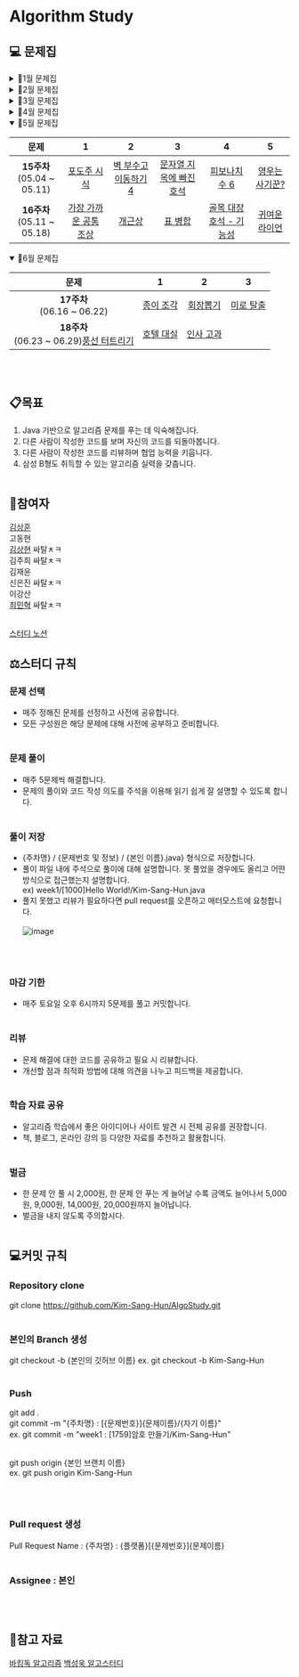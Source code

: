 # Algorithm Study
## 💻 문제집
<details><summary>📎1월 문제집</summary>
 
|문제|1|2|3|4|5|
|:---:|:---:|:---:|:---:|:---:|:---:|
|**1주차**<br> (01.22 ~ 01.27)|[부등호](https://www.acmicpc.net/problem/2529)|[암호 만들기](https://www.acmicpc.net/problem/1759)||
|**2주차**<br> (01.29 ~ 02.03)|[테트로미노](https://www.acmicpc.net/problem/14500)|[강의실 배정](https://www.acmicpc.net/problem/11000)|[눈 치우기](https://www.acmicpc.net/problem/26215)|[암호생성기](https://swexpertacademy.com/main/code/problem/problemDetail.do?problemLevel=3&contestProbId=AV14uWl6AF0CFAYD&categoryId=AV14uWl6AF0CFAYD&categoryType=CODE&problemTitle=&orderBy=RECOMMEND_COUNT&selectCodeLang=JAVA&select-1=3&pageSize=10&pageIndex=2)|[햄버거 다이어트](https://swexpertacademy.com/main/code/problem/problemDetail.do?problemLevel=3&contestProbId=AWT-lPB6dHUDFAVT&categoryId=AWT-lPB6dHUDFAVT&categoryType=CODE&problemTitle=&orderBy=RECOMMEND_COUNT&selectCodeLang=JAVA&select-1=3&pageSize=10&pageIndex=2)||
</details>

<details><summary>📎2월 문제집</summary>

|문제|1|2|3|4|5|
|:---:|:---:|:---:|:---:|:---:|:---:|
|**3주차**<br> (02.05 ~ 02.09)|[가장 가까운 세사람의 심리적 거리](https://www.acmicpc.net/problem/20529)|[토마토](https://www.acmicpc.net/problem/7576)|[벽 부수고 이동하기](https://www.acmicpc.net/problem/2206)|[비밀번호](https://swexpertacademy.com/main/code/problem/problemDetail.do?problemLevel=3&contestProbId=AV14_DEKAJcCFAYD&categoryId=AV14_DEKAJcCFAYD&categoryType=CODE&problemTitle=&orderBy=RECOMMEND_COUNT&selectCodeLang=JAVA&select-1=3&pageSize=10&pageIndex=3)|[창용 마을 무리의 개수](https://swexpertacademy.com/main/code/problem/problemDetail.do?problemLevel=4&contestProbId=AWngfZVa9XwDFAQU&categoryId=AWngfZVa9XwDFAQU&categoryType=CODE&problemTitle=&orderBy=PASS_RATE&selectCodeLang=JAVA&select-1=4&pageSize=10&pageIndex=4&&&&&&&&&&)|
|**4주차**<br> (02.12 ~ 02.16)|[문자열 폭발](https://www.acmicpc.net/problem/9935)|[고냥이](https://www.acmicpc.net/problem/16472)|[가능한 시험 점수](https://swexpertacademy.com/main/code/problem/problemDetail.do?problemLevel=4&contestProbId=AWHPkqBqAEsDFAUn&categoryId=AWHPkqBqAEsDFAUn&categoryType=CODE&problemTitle=&orderBy=RECOMMEND_COUNT&selectCodeLang=JAVA&select-1=4&pageSize=10&pageIndex=1&&&&&&&&&&)|[배열돌리기4](https://www.acmicpc.net/problem/17406)|[파이프 옮기기 1](https://www.acmicpc.net/problem/17070)|
|**5주차**<br> (02.19 ~ 02.23)|[연구소](https://www.acmicpc.net/problem/14502)|[가스관](https://www.acmicpc.net/problem/2931)|[계란으로 계란치기](https://www.acmicpc.net/problem/16987)|[2048 (Easy)](https://www.acmicpc.net/problem/12100)|[소문난 칠공주](https://www.acmicpc.net/problem/1941)||
|**6주차**<br> (02.26 ~ 03.01)|[점프](https://www.acmicpc.net/problem/1890)|[어른 상어](https://www.acmicpc.net/problem/19237)|[동전 1](https://www.acmicpc.net/problem/2293)|[게리맨더링 2](https://www.acmicpc.net/problem/17779)|[직사각형](https://www.acmicpc.net/problem/2527)|
</details>

<details><summary>📎3월 문제집</summary>
 
|문제|1|2|3|4|5|
|:---:|:---:|:---:|:---:|:---:|:---:|
|**7주차**<br> (03.02 ~ 03.09)|[스티커](https://www.acmicpc.net/problem/9465)|[트리](https://www.acmicpc.net/problem/4803)|[인구 이동](https://www.acmicpc.net/problem/16234)|[뱀](https://www.acmicpc.net/problem/3190)|[회문](https://www.acmicpc.net/problem/17609)|
|**8주차**<br> (03.16 ~ 03.23)|[정수 삼각형](https://www.acmicpc.net/problem/1932)|[뱀과 사다리 게임](https://www.acmicpc.net/problem/16928)|[트리의 지름](https://www.acmicpc.net/problem/1167)|[효율적인 해킹](https://www.acmicpc.net/problem/1325)|[파괴되지 않은 건물](https://school.programmers.co.kr/learn/courses/30/lessons/92344)
|**9주차**<br> (03.24 ~ 03.30)|[루돌프의 반란](https://www.codetree.ai/training-field/frequent-problems/problems/rudolph-rebellion/description?page=1&pageSize=20)|[DSLR](https://www.acmicpc.net/problem/9019)|[트리의 순회](https://www.acmicpc.net/problem/1991)|[웜홀](https://www.acmicpc.net/problem/1865)|[방문 길이](https://school.programmers.co.kr/learn/courses/30/lessons/49994)|
</details>

<details><summary>📎4월 문제집</summary>
 
|문제|1|2|3|4|5|
|:---:|:---:|:---:|:---:|:---:|:---:|
|**10주차**<br> (04.01 ~ 04.06)|[미네랄 2](https://www.acmicpc.net/problem/18500)|[로봇 조종하기](https://www.acmicpc.net/problem/2169)|[후위 표기식](https://www.acmicpc.net/problem/1918)|[나무 재태크](https://www.acmicpc.net/problem/16235)|[용액 합성하기](https://www.acmicpc.net/problem/14921)|
|**11주차**<br> (04.08 ~ 04.13)|[코드트리 빵](https://www.codetree.ai/training-field/frequent-problems/problems/codetree-mon-bread/description?page=1&pageSize=20)|[포탑 부수기](https://www.codetree.ai/training-field/frequent-problems/problems/destroy-the-turret/description?page=1&pageSize=20)|[순열장난](https://www.acmicpc.net/problem/10597)|[단절점과 단절선](https://www.acmicpc.net/problem/14675)|[두 배열의 합](https://www.acmicpc.net/problem/2143)|
|**12주차**<br> (04.15 ~ 04.19)|[피리 부는 사나이](https://www.acmicpc.net/problem/16724)|[RGB거리 2](https://www.acmicpc.net/problem/17404)|[개똥벌레](https://www.acmicpc.net/problem/3020)|[해킹](https://www.acmicpc.net/problem/10282)|[작업](https://www.acmicpc.net/problem/2056)|
|**13주차**<br> (04.22 ~ 04.27)|[제곱수 찾기](https://www.acmicpc.net/problem/1025)|[암벽 등반](https://www.acmicpc.net/problem/2412)|[등수 찾기](https://www.acmicpc.net/problem/17616)|[로마 숫자 만들기](https://www.acmicpc.net/problem/16922)|[수 고르기](https://www.acmicpc.net/problem/2230)|
|**14주차**<br> (04.29 ~ 05.04)|[여행 가자](https://www.acmicpc.net/problem/1976)|[텀 프로젝트](https://www.acmicpc.net/problem/9466)|[파티](https://www.acmicpc.net/problem/1238)|[부분수열의 합 2](https://www.acmicpc.net/problem/1208)|[단속카메라](https://school.programmers.co.kr/learn/courses/30/lessons/42884)|
</details>

<details open><summary>📎5월 문제집</summary>
 
|문제|1|2|3|4|5|
|:---:|:---:|:---:|:---:|:---:|:---:|
|**15주차**<br> (05.04 ~ 05.11)|[포도주 시식](https://www.acmicpc.net/problem/2156)|[벽 부수고 이동하기 4](https://www.acmicpc.net/problem/16946)|[문자열 지옥에 빠진 호석](https://www.acmicpc.net/problem/20166)|[피보나치 수 6](https://www.acmicpc.net/problem/11444)|[영우는 사기꾼?](https://www.acmicpc.net/problem/14676)|
|**16주차**<br> (05.11 ~ 05.18)|[가장 가까운 공통 조상](https://www.acmicpc.net/problem/3584)|[개근상](https://www.acmicpc.net/problem/1563)|[표 병합](https://school.programmers.co.kr/learn/courses/30/lessons/150366)|[골목 대장 호석 - 기능성](https://www.acmicpc.net/problem/20168)|[귀여운 라이언](https://www.acmicpc.net/problem/15565)|
</details>

<details open><summary>📎6월 문제집</summary>
 
|문제|1|2|3|
|:---:|:---:|:---:|:---:|
|**17주차**<br> (06.16 ~ 06.22)|[종이 조각](https://www.acmicpc.net/problem/14391)|[회장뽑기](https://www.acmicpc.net/problem/2660)|[미로 탈출](https://www.acmicpc.net/problem/14923)|
|**18주차**<br> (06.23 ~ 06.29)[풍선 터트리기](https://school.programmers.co.kr/learn/courses/30/lessons/68646?language=java)|[호텔 대실](https://school.programmers.co.kr/learn/courses/30/lessons/155651)|[인사 고과](https://school.programmers.co.kr/learn/courses/30/lessons/152995)
</details>
<br/><br/>

## 📋목표
1. Java 기반으로 알고리즘 문제를 푸는 데 익숙해집니다.
2. 다른 사람이 작성한 코드를 보며 자신의 코드를 되돌아봅니다.
3. 다른 사람이 작성한 코드를 리뷰하며 협업 능력을 키웁니다.
4. 삼성 B형도 취득할 수 있는 알고리즘 실력을 갖춥니다.
<br/><br/>
## 👶참여자   
[김상훈](https://github.com/Kim-Sang-Hun) <br/>
고동현 <br/>
[김상현](https://github.com/isayaksh) 싸탈ㅊㅋ <br/> 
김주희 싸탈ㅊㅋ <br/> 
김재윤 <br/>
신은진 싸탈ㅊㅋ <br/> 
이강산 <br/>
[최민혁](https://github.com/Marvin-Choi) 싸탈ㅊㅋ <br/><br/> 

[스터디 노션](https://www.notion.so/a68123ff76534c5c9915dd62d7cdc0f4#479187049c3d4a20a5f243b3cd1a6dc1)

## ⚖️스터디 규칙

### 문제 선택
- 매주 정해진 문제를 선정하고 사전에 공유합니다.
- 모든 구성원은 해당 문제에 대해 사전에 공부하고 준비합니다.
<br/><br/>
### 문제 풀이
- 매주 5문제씩 해결합니다. <br/> 
- 문제의 풀이와 코드 작성 의도를 주석을 이용해 읽기 쉽게 잘 설명할 수 있도록 합니다.
<br/><br/>
### 풀이 저장
- {주차명} / {문제번호 및 정보} / {본인 이름}.java} 형식으로 저장합니다. <br/>
- 풀이 파일 내에 주석으로 풀이에 대해 설명합니다. 못 풀었을 경우에도 올리고 어떤 방식으로 접근했는지 설명합니다. <br/>
ex) week1/[1000]Hello World!/Kim-Sang-Hun.java <br/>
- 풀지 못했고 리뷰가 필요하다면 pull request를 오픈하고 매터모스트에 요청합니다. <br/><br/>
![image](https://github.com/Kim-Sang-Hun/AlgoStudy/assets/119822465/96f39940-7c33-492d-9b94-247a6d356b47)


<br/><br/>
### 마감 기한
- 매주 토요일 오후 6시까지 5문제를 풀고 커밋합니다.
<br/><br/>
### 리뷰
- 문제 해결에 대한 코드를 공유하고 필요 시 리뷰합니다.
- 개선할 점과 최적화 방법에 대해 의견을 나누고 피드백을 제공합니다.
<br/><br/>
### 학습 자료 공유
- 알고리즘 학습에서 좋은 아이디어나 사이트 발견 시 전체 공유를 권장합니다.
- 책, 블로그, 온라인 강의 등 다양한 자료를 추천하고 활용합니다.
<br/><br/>
### 벌금
- 한 문제 안 풀 시 2,000원, 한 문제 안 푸는 게 늘어날 수록 금액도 늘어나서 5,000원, 9,000원, 14,000원, 20,000원까지 늘어납니다.
- 벌금을 내지 않도록 주의합시다.
<br/><br/>

## 💻커밋 규칙   

### Repository clone   

git clone https://github.com/Kim-Sang-Hun/AlgoStudy.git
<br/><br/>
### 본인의 Branch 생성   
 
git checkout -b {본인의 깃허브 이름} 
ex. git checkout -b Kim-Sang-Hun
<br/><br/>
### Push   

git add . <br/>
git commit -m "{주차명} : [{문제번호}]{문제이름}/{자기 이름}" <br/>
ex. git commit -m "week1 : [1759]암호 만들기/Kim-Sang-Hun" <br/><br/>

git push origin {본인 브랜치 이름} <br/>
ex. git push origin Kim-Sang-Hun

<br/><br/>
### Pull request 생성   

Pull Request Name : {주차명} : {플랫폼}[{문제번호}]{문제이름}
<br/><br/>
### Assignee : 본인   
<br/><br/>
## 💾참고 자료

[바킹독 알고리즘](https://blog.encrypted.gg/category/%EA%B0%95%EC%A2%8C/%EC%8B%A4%EC%A0%84%20%EC%95%8C%EA%B3%A0%EB%A6%AC%EC%A6%98)
[백성욱 알고스터디](https://github.com/SeongukBaek/algoStudy?tab=readme-ov-file)
<br/><br/><br/><br/><br/><br/><br/><br/>
